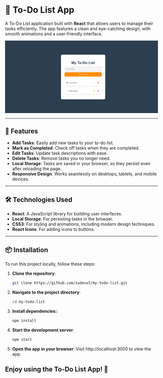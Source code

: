 # 📝 To-Do List App

A To-Do List application built with **React** that allows users to manage their tasks efficiently. The app features a clean and eye-catching design, with smooth animations and a user-friendly interface.

![To-Do List App Screenshot](./Todo-list-preview.png)  

---

## 🚀 Features

- **Add Tasks**: Easily add new tasks to your to-do list.
- **Mark as Completed**: Check off tasks when they are completed.
- **Edit Tasks**: Update task descriptions with ease.
- **Delete Tasks**: Remove tasks you no longer need.
- **Local Storage**: Tasks are saved in your browser, so they persist even after reloading the page.
- **Responsive Design**: Works seamlessly on desktops, tablets, and mobile devices.

---

## 🛠️ Technologies Used

- **React**: A JavaScript library for building user interfaces.
- **Local Storage**: For persisting tasks in the browser.
- **CSS3**: For styling and animations, including modern design techniques.
- **React Icons**: For adding icons to buttons.

---

## 📦 Installation

To run this project locally, follow these steps:

1. **Clone the repository**:
   ```bash
   git clone https://github.com/sudevo7/my-todo-list.git

2. **Navigate to the project directory**:
   ```bash
   cd my-todo-list

3. **Install dependencies:**:
   ```bash
   npm install

4. **Start the development server**:
   ```bash
   npm start

5.  **Open the app in your browser**:
    Visit http://localhost:3000 to view the app.

## Enjoy using the To-Do List App! 📝